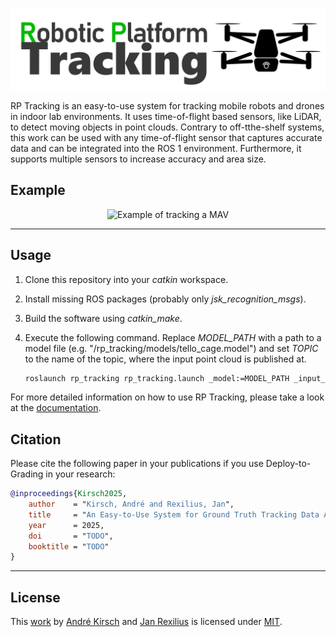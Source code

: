 <p align="center">
	<img alt="RP Tracking logo" src="docs/img/logo.png" width="800">
</p>

RP Tracking is an easy-to-use system for tracking mobile robots and drones in indoor lab environments. It uses time-of-flight based sensors, like LiDAR, to detect moving objects in point clouds. Contrary to off-tthe-shelf systems, this work can be used with any time-of-flight sensor that captures accurate data and can be integrated into the ROS 1 environment. Furthermore, it supports multiple sensors to increase accuracy and area size.



## Example

<p align="center">
	<img alt="Example of tracking a MAV" src="docs/img/example_tracking.gif" width="800">
</p>

---

## Usage

1. Clone this repository into your *catkin* workspace.

2. Install missing ROS packages (probably only *jsk_recognition_msgs*).

3. Build the software using *catkin_make*.

4. Execute the following command. Replace *MODEL_PATH* with a path to a model file (e.g. "/rp_tracking/models/tello_cage.model") and set *TOPIC* to the name of the topic, where the input point cloud is published at.

   ```bash
   roslaunch rp_tracking rp_tracking.launch _model:=MODEL_PATH _input_cloud:=/TOPIC
   ```

For more detailed information on how to use RP Tracking, please take a look at the [documentation](docs/readme.md).

## Citation

Please cite the following paper in your publications if you use Deploy-to-Grading in your research:

```bibtex
@inproceedings{Kirsch2025,
    author    = "Kirsch, André and Rexilius, Jan",
    title     = "An Easy-to-Use System for Ground Truth Tracking Data Acquisition of Robotic Platforms using Time-of-Flight Sensors in Lab Environments",
    year      = 2025,
    doi       = "TODO",
    booktitle = "TODO"
}
```

---

## License

This [work](https://github.com/IoT-Lab-Minden/rp_tracking) by [André Kirsch](https://github.com/AKirsch1) and [Jan Rexilius](https://github.com/jrx-hsbi) is licensed under [MIT](LICENSE.md).